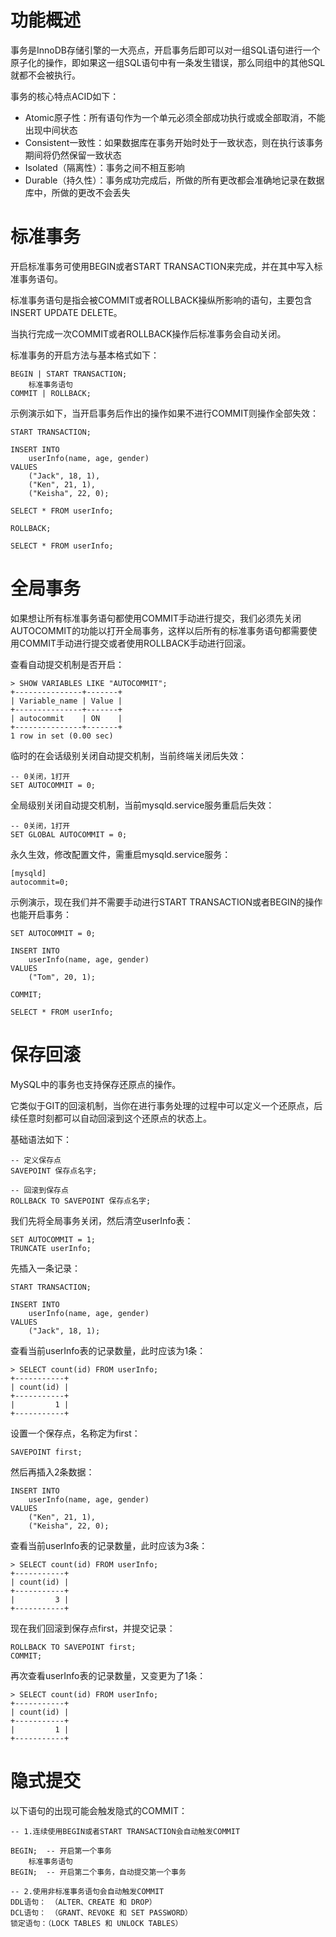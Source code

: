 # 功能概述

事务是InnoDB存储引擎的一大亮点，开启事务后即可以对一组SQL语句进行一个原子化的操作，即如果这一组SQL语句中有一条发生错误，那么同组中的其他SQL就都不会被执行。

事务的核心特点ACID如下：

- Atomic原子性：所有语句作为一个单元必须全部成功执行或或全部取消，不能出现中间状态
- Consistent一致性：如果数据库在事务开始时处于一致状态，则在执行该事务期间将仍然保留一致状态
- Isolated（隔离性）：事务之间不相互影响
- Durable（持久性）：事务成功完成后，所做的所有更改都会准确地记录在数据库中，所做的更改不会丢失



# 标准事务

开启标准事务可使用BEGIN或者START TRANSACTION来完成，并在其中写入标准事务语句。

标准事务语句是指会被COMMIT或者ROLLBACK操纵所影响的语句，主要包含INSERT UPDATE DELETE。

当执行完成一次COMMIT或者ROLLBACK操作后标准事务会自动关闭。

标准事务的开启方法与基本格式如下：

```
BEGIN | START TRANSACTION;
    标准事务语句
COMMIT | ROLLBACK;
```

示例演示如下，当开启事务后作出的操作如果不进行COMMIT则操作全部失效：

```
START TRANSACTION;

INSERT INTO
    userInfo(name, age, gender)
VALUES
    ("Jack", 18, 1),
    ("Ken", 21, 1),
    ("Keisha", 22, 0);

SELECT * FROM userInfo;

ROLLBACK;

SELECT * FROM userInfo;
```



# 全局事务

如果想让所有标准事务语句都使用COMMIT手动进行提交，我们必须先关闭AUTOCOMMIT的功能以打开全局事务，这样以后所有的标准事务语句都需要使用COMMIT手动进行提交或者使用ROLLBACK手动进行回滚。

查看自动提交机制是否开启：

```
> SHOW VARIABLES LIKE "AUTOCOMMIT";
+---------------+-------+
| Variable_name | Value |
+---------------+-------+
| autocommit    | ON    |
+---------------+-------+
1 row in set (0.00 sec)
```

临时的在会话级别关闭自动提交机制，当前终端关闭后失效：

```
-- 0关闭，1打开
SET AUTOCOMMIT = 0;
```

全局级别关闭自动提交机制，当前mysqld.service服务重启后失效：

```
-- 0关闭，1打开
SET GLOBAL AUTOCOMMIT = 0;
```

永久生效，修改配置文件，需重启mysqld.service服务：

```
[mysqld]
autocommit=0;
```

示例演示，现在我们并不需要手动进行START TRANSACTION或者BEGIN的操作也能开启事务：

```
SET AUTOCOMMIT = 0;

INSERT INTO
    userInfo(name, age, gender)
VALUES
    ("Tom", 20, 1);
	
COMMIT;

SELECT * FROM userInfo;
```





# 保存回滚

MySQL中的事务也支持保存还原点的操作。

它类似于GIT的回滚机制，当你在进行事务处理的过程中可以定义一个还原点，后续任意时刻都可以自动回滚到这个还原点的状态上。

基础语法如下：

```
-- 定义保存点
SAVEPOINT 保存点名字;

-- 回滚到保存点
ROLLBACK TO SAVEPOINT 保存点名字;
```

我们先将全局事务关闭，然后清空userInfo表：

```
SET AUTOCOMMIT = 1;
TRUNCATE userInfo;
```

先插入一条记录：

```
START TRANSACTION;

INSERT INTO 
	userInfo(name, age, gender)
VALUES
    ("Jack", 18, 1);
```

查看当前userInfo表的记录数量，此时应该为1条：

```
> SELECT count(id) FROM userInfo;
+-----------+
| count(id) |
+-----------+
|         1 |
+-----------+
```

设置一个保存点，名称定为first：

```
SAVEPOINT first;
```

然后再插入2条数据：

    INSERT INTO 
    	userInfo(name, age, gender)
    VALUES
        ("Ken", 21, 1),
    	("Keisha", 22, 0);

查看当前userInfo表的记录数量，此时应该为3条：

```
> SELECT count(id) FROM userInfo;
+-----------+
| count(id) |
+-----------+
|         3 |
+-----------+
```

现在我们回滚到保存点first，并提交记录：

```
ROLLBACK TO SAVEPOINT first;
COMMIT;
```

再次查看userInfo表的记录数量，又变更为了1条：

```
> SELECT count(id) FROM userInfo;
+-----------+
| count(id) |
+-----------+
|         1 |
+-----------+
```



# 隐式提交

以下语句的出现可能会触发隐式的COMMIT：

```
-- 1.连续使用BEGIN或者START TRANSACTION会自动触发COMMIT

BEGIN;  -- 开启第一个事务
	标准事务语句
BEGIN;  -- 开启第二个事务，自动提交第一个事务

-- 2.使用非标准事务语句会自动触发COMMIT
DDL语句： （ALTER、CREATE 和 DROP）
DCL语句： （GRANT、REVOKE 和 SET PASSWORD）
锁定语句：（LOCK TABLES 和 UNLOCK TABLES）
```



